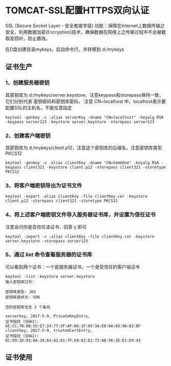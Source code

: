 #  TOMCAT-SSL配置HTTPS双向认证
SSL (Secure Socket Layer - 安全套接字层)
功能：保障在Internet上数据传输之安全，利用数据加密(Encryption)技术，确保数据在网络上之传输过程中不会被截取及窃听，防止篡改。

在D盘创建目录mykeys，启动命令行，并转移到 d:/mykeys

## 证书生产
### 1、创建服务器密钥
其密钥库为 d:/mykeys/server.keystore，注意keypass和storepass保持一致，它们分别代表 密钥密码和密钥库密码，
注意 CN=localhost 中，localhost表示要配置SSL的主机名，不能任意指定
```
keytool -genkey -v -alias serverKey -dname "CN=localhost" -keyalg RSA -keypass server123 -keystore server.keystore -storepass server123
```
### 2、创建客户端密钥
其密钥库为 d:/mykeys/client.p12，注意这个密钥库的后缀名，注意密钥库类型PKCS12
```
keytool -genkey -v -alias clientKey -dname "CN=SomeOne" -keyalg RSA -keypass client321 -keystore client.p12 -storepass client321 -storetype PKCS12
```
### 3、将客户端密钥导出为证书文件
```
keytool -export -alias clientKey -file clientKey.cer -keystore client.p12 -storepass client321 -storetype PKCS12
```
### 4、将上述客户端密钥文件导入服务器证书库，并设置为信任证书
注意会问你是否信任该证书，回答 y 即可
```
keytool -import -v -alias clientKey -file clientKey.cer -keystore server.keystore -storepass server123
```
### 5、通过 list 命令查看服务器的证书库
可以看到两个证书：一个是服务器证书，一个是受信任的客户端证书
```
keytool -list -keystore server.keystore
输入密钥库口令:

密钥库类型: JKS
密钥库提供方: SUN

您的密钥库包含 2 个条目

serverkey, 2017-5-9, PrivateKeyEntry,
证书指纹 (SHA1): 6E:CC:7B:0B:55:E7:24:77:2F:AF:0A:1F:69:3A:E8:6A:89:9A:82:BF
clientkey, 2017-5-9, trustedCertEntry,
证书指纹 (SHA1): DC:09:2D:03:0A:24:A4:A2:81:7F:69:62:E2:72:6B:96:3E:D1:D9:45
```

## 证书使用
